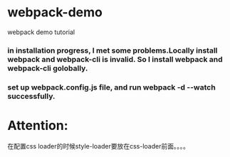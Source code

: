 # webpack-demo
webpack demo tutorial

### in installation progress, I met some problems.Locally install webpack and webpack-cli is invalid. So I install webpack and webpack-cli golobally.
### set up webpack.config.js file, and run webpack -d --watch successfully.


# Attention:
  在配置css loader的时候style-loader要放在css-loader前面。。。。